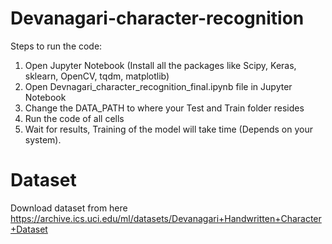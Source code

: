 # Devanagari-character-recognition

Steps to run the code:
1. Open Jupyter Notebook (Install all the packages like Scipy, Keras, sklearn, OpenCV, tqdm, matplotlib)
2. Open Devnagari_character_recognition_final.ipynb file in Jupyter Notebook
3. Change the DATA_PATH to where your Test and Train folder resides
4. Run the code of all cells
5. Wait for results, Training of the model will take time (Depends on your system).

# Dataset
Download dataset from here
https://archive.ics.uci.edu/ml/datasets/Devanagari+Handwritten+Character+Dataset

